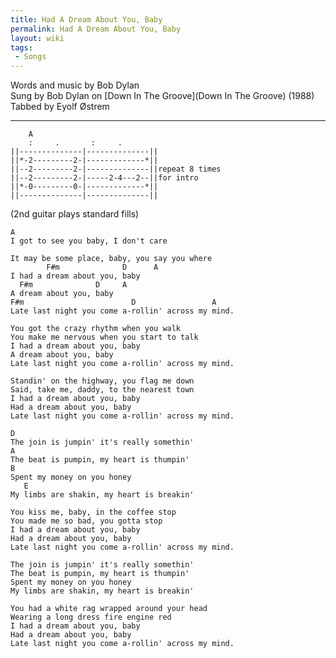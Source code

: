 ```yaml
---
title: Had A Dream About You, Baby
permalink: Had A Dream About You, Baby
layout: wiki
tags:
 - Songs
---
```


Words and music by Bob Dylan  
Sung by Bob Dylan on [Down In The Groove](Down In The Groove)
(1988)  
Tabbed by Eyolf Østrem

* * * * *

        A
        :     .       :     .
    ||--------------|--------------||
    ||*-2---------2-|-------------*||
    ||--2---------2-|--------------||repeat 8 times
    ||--2---------2-|-----2-4---2--||for intro
    ||*-0---------0-|-------------*||
    ||--------------|--------------||

(2nd guitar plays standard fills)

    A
    I got to see you baby, I don't care

    It may be some place, baby, you say you where
            F#m              D      A
    I had a dream about you, baby
      F#m              D     A
    A dream about you, baby
    F#m                        D                 A
    Late last night you come a-rollin' across my mind.

    You got the crazy rhythm when you walk
    You make me nervous when you start to talk
    I had a dream about you, baby
    A dream about you, baby
    Late last night you come a-rollin' across my mind.

    Standin' on the highway, you flag me down
    Said, take me, daddy, to the nearest town
    I had a dream about you, baby
    Had a dream about you, baby
    Late last night you come a-rollin' across my mind.

    D
    The join is jumpin' it's really somethin'
    A
    The beat is pumpin, my heart is thumpin'
    B
    Spent my money on you honey
       E
    My limbs are shakin, my heart is breakin'

    You kiss me, baby, in the coffee stop
    You made me so bad, you gotta stop
    I had a dream about you, baby
    Had a dream about you, baby
    Late last night you come a-rollin' across my mind.

    The join is jumpin' it's really somethin'
    The beat is pumpin, my heart is thumpin'
    Spent my money on you honey
    My limbs are shakin, my heart is breakin'

    You had a white rag wrapped around your head
    Wearing a long dress fire engine red
    I had a dream about you, baby
    Had a dream about you, baby
    Late last night you come a-rollin' across my mind.
